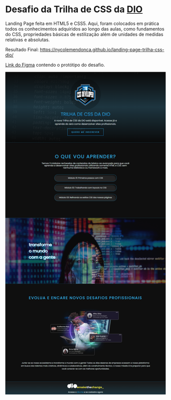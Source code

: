 # Desafio da Trilha de CSS da [DIO](https://www.dio.me/)

Landing Page feita em HTML5 e CSS5. Aqui, foram colocados em prática todos os conhecimentos adquiridos ao longo das aulas, como fundamentos do CSS, propriedades básicas de estilização além de unidades de medidas relativas e absolutas.

Resultado Final: https://nycolemendonca.github.io/landing-page-trilha-css-dio/

[Link do Figma](https://www.figma.com/file/3PiokoJj9IhGDnNiWAJbz7/DIO---Desafio-01?node-id=0%3A1&t=L4KMfJLkevWjexTf-0) contendo o protótipo do desafio.

![Resultado Final da Landing Page](https://github.com/nycolemendonca/landing-page-trilha-css-dio/blob/main/resultado-trilha-css.png)
